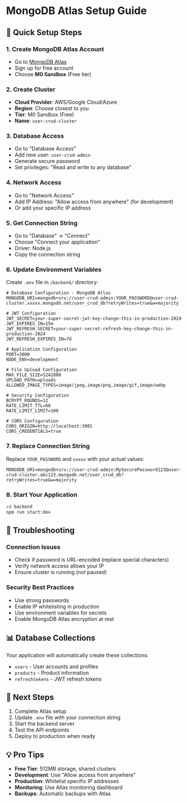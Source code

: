# MongoDB Atlas Setup Guide

## 🚀 Quick Setup Steps

### 1. Create MongoDB Atlas Account
- Go to [MongoDB Atlas](https://www.mongodb.com/atlas)
- Sign up for free account
- Choose **M0 Sandbox** (Free tier)

### 2. Create Cluster
- **Cloud Provider**: AWS/Google Cloud/Azure
- **Region**: Choose closest to you
- **Tier**: M0 Sandbox (Free)
- **Name**: `user-crud-cluster`

### 3. Database Access
- Go to "Database Access"
- Add new user: `user-crud-admin`
- Generate secure password
- Set privileges: "Read and write to any database"

### 4. Network Access
- Go to "Network Access"
- Add IP Address: "Allow access from anywhere" (for development)
- Or add your specific IP address

### 5. Get Connection String
- Go to "Database" → "Connect"
- Choose "Connect your application"
- Driver: Node.js
- Copy the connection string

### 6. Update Environment Variables

Create `.env` file in `/backend/` directory:

```env
# Database Configuration - MongoDB Atlas
MONGODB_URI=mongodb+srv://user-crud-admin:YOUR_PASSWORD@user-crud-cluster.xxxxx.mongodb.net/user_crud_db?retryWrites=true&w=majority

# JWT Configuration
JWT_SECRET=your-super-secret-jwt-key-change-this-in-production-2024
JWT_EXPIRES_IN=15m
JWT_REFRESH_SECRET=your-super-secret-refresh-key-change-this-in-production-2024
JWT_REFRESH_EXPIRES_IN=7d

# Application Configuration
PORT=3000
NODE_ENV=development

# File Upload Configuration
MAX_FILE_SIZE=5242880
UPLOAD_PATH=uploads
ALLOWED_IMAGE_TYPES=image/jpeg,image/png,image/gif,image/webp

# Security Configuration
BCRYPT_ROUNDS=12
RATE_LIMIT_TTL=60
RATE_LIMIT_LIMIT=100

# CORS Configuration
CORS_ORIGIN=http://localhost:3001
CORS_CREDENTIALS=true
```

### 7. Replace Connection String
Replace `YOUR_PASSWORD` and `xxxxx` with your actual values:

```env
MONGODB_URI=mongodb+srv://user-crud-admin:MySecurePassword123@user-crud-cluster.abc123.mongodb.net/user_crud_db?retryWrites=true&w=majority
```

### 8. Start Your Application
```bash
cd backend
npm run start:dev
```

## 🔧 Troubleshooting

### Connection Issues
- Check if password is URL-encoded (replace special characters)
- Verify network access allows your IP
- Ensure cluster is running (not paused)

### Security Best Practices
- Use strong passwords
- Enable IP whitelisting in production
- Use environment variables for secrets
- Enable MongoDB Atlas encryption at rest

## 📊 Database Collections

Your application will automatically create these collections:
- `users` - User accounts and profiles
- `products` - Product information
- `refreshtokens` - JWT refresh tokens

## 🎯 Next Steps

1. Complete Atlas setup
2. Update `.env` file with your connection string
3. Start the backend server
4. Test the API endpoints
5. Deploy to production when ready

## 💡 Pro Tips

- **Free Tier**: 512MB storage, shared clusters
- **Development**: Use "Allow access from anywhere"
- **Production**: Whitelist specific IP addresses
- **Monitoring**: Use Atlas monitoring dashboard
- **Backups**: Automatic backups with Atlas


